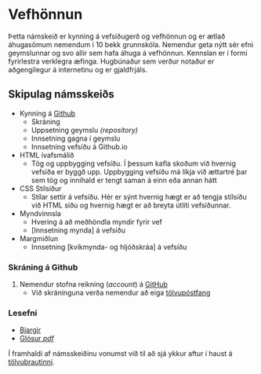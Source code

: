 # Vefhönnun

Þetta námskeið er kynning á vefsíðugerð og vefhönnun og er ætlað áhugasömum nemendum í 10 bekk grunnskóla. Nemendur geta nýtt sér efni geymslunnar og svo allir sem hafa áhuga á vefhönnun. Kennslan er í formi fyrirlestra verklegra æfinga. Hugbúnaður sem verður notaður er aðgengilegur á internetinu og er gjaldfrjáls.

## Skipulag námsskeiðs

* Kynning á [Github](https://github.com/)
  * Skráning
  * Uppsetning geymslu _(repository)_
  * Innsetning gagna í geymslu
  * Innsetning vefsíðu á Github.io
* HTML ívafsmálið
  * Tög og uppbygging vefsíðu. Í þessum kafla skoðum við hvernig vefsíða er byggð upp. Uppbygging vefsíðu má líkja við ættartré þar sem tög og innihald er tengt saman á einn eða annan hátt
* CSS Stílsíður
  * Stílar settir á vefsíðu. Hér er sýnt hvernig hægt er að tengja stílsíðu við HTML síðu og hvernig hægt er að breyta útliti vefsíðunnar.
* Myndvinnsla
  * Hvering á að meðhöndla myndir fyrir vef
  * [Innsetning mynda] á vefsíðu
* Margmiðlun
  * Innsetning [kvikmynda- og hljóðskráa] á vefsíðu

### Skráning á Github

1. Nemendur stofna reikning (_account_) á [GitHub](https://github.com/)
   * Við skráninguna verða nemendur að eiga [tölvupóstfang](https://gmail.google.com/)

### Lesefni

* [Bjargir](https://github.com/vefgrunnur/Verkefnayfirlit/wiki/)
* [Glósur _pdf_](https://github.com/vefgrunnur/vefgrunnur.github.io/tree/master/Lesefni)

Í framhaldi af námsskeiðinu vonumst við til að sjá ykkur aftur í haust á [tölvubrautinni](https://tskoli.github.io/).